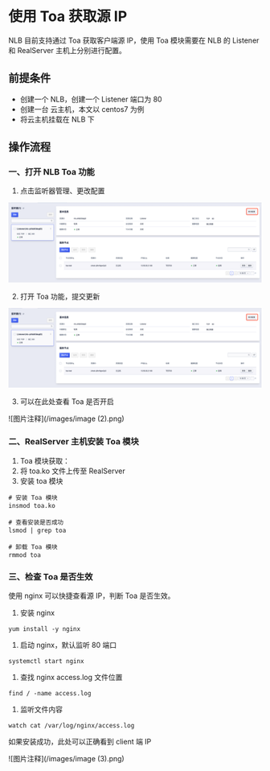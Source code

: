 # 使用 Toa 获取源 IP

NLB 目前支持通过 Toa 获取客户端源 IP，使用 Toa 模块需要在 NLB 的 Listener 和 RealServer 主机上分别进行配置。

## **前提条件**

- 创建一个 NLB，创建一个 Listener 端口为 80
- 创建一台 云主机，本文以 centos7 为例
- 将云主机挂载在 NLB 下

## **操作流程**

### 一、打开 NLB Toa 功能

1. 点击监听器管理、更改配置

![图片注释](/images/image.png)

2. 打开 Toa 功能，提交更新

![图片注释](/images/image.png)

3. 可以在此处查看 Toa 是否开启

![图片注释](/images/image (2).png)

### 二、RealServer 主机安装 Toa 模块

1. Toa 模块获取：
2. 将 toa.ko 文件上传至 RealServer
3. 安装 toa 模块

```Plain
# 安装 Toa 模块
insmod toa.ko

# 查看安装是否成功
lsmod | grep toa

# 卸载 Toa 模块
rmmod toa
```

### 三、检查 Toa 是否生效

使用 nginx 可以快捷查看源 IP，判断 Toa 是否生效。

1. 安装 nginx

```Plain
yum install -y nginx
```

1. 启动 nginx，默认监听 80 端口

```Plain
systemctl start nginx
```

1. 查找 nginx access.log 文件位置

```Plain
find / -name access.log
```

1. 监听文件内容

```Plain
watch cat /var/log/nginx/access.log
```

如果安装成功，此处可以正确看到 client 端 IP

![图片注释](/images/image (3).png)


